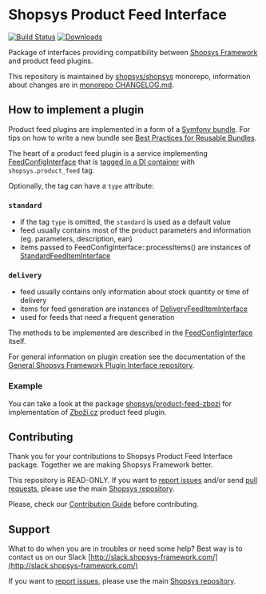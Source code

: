 # Shopsys Product Feed Interface

[![Build Status](https://travis-ci.org/shopsys/product-feed-interface.svg?branch=master)](https://travis-ci.org/shopsys/product-feed-interface)
[![Downloads](https://img.shields.io/packagist/dt/shopsys/product-feed-interface.svg)](https://packagist.org/packages/shopsys/product-feed-interface)

Package of interfaces providing compatibility between [Shopsys Framework](https://www.shopsys-framework.com) and product feed plugins. 

This repository is maintained by [shopsys/shopsys] monorepo, information about changes are in [monorepo CHANGELOG.md](https://github.com/shopsys/shopsys/blob/master/CHANGELOG.md).

## How to implement a plugin
Product feed plugins are implemented in a form of a [Symfony bundle](http://symfony.com/doc/current/bundles.html).
For tips on how to write a new bundle see [Best Practices for Reusable Bundles](https://symfony.com/doc/current/bundles/best_practices.html).

The heart of a product feed plugin is a service implementing [FeedConfigInterface](./src/FeedConfigInterface.php)
that is [tagged in a DI container](http://symfony.com/doc/current/service_container/tags.html) with `shopsys.product_feed` tag.

Optionally, the tag can have a `type` attribute:

### `standard`
- if the tag `type` is omitted, the `standard` is used as a default value
- feed usually contains most of the product parameters and information (eg. parameters, description, ean)
- items passed to FeedConfigInterface::processItems() are instances of [StandardFeedItemInterface](./src/StandardFeedItemInterface.php)

### `delivery`
- feed usually contains only information about stock quantity or time of delivery
- items for feed generation are instances of [DeliveryFeedItemInterface](./src/DeliveryFeedItemInterface.php)
- used for feeds that need a frequent generation

The methods to be implemented are described in the [FeedConfigInterface](./src/FeedConfigInterface.php) itself.

For general information on plugin creation see the documentation of the [General Shopsys Framework Plugin Interface repository](https://github.com/shopsys/plugin-interface). 

### Example
You can take a look at the package [shopsys/product-feed-zbozi](https://github.com/shopsys/product-feed-zbozi/)
for implementation of [Zboží.cz](https://www.zbozi.cz) product feed plugin.

## Contributing
Thank you for your contributions to Shopsys Product Feed Interface package.
Together we are making Shopsys Framework better.

This repository is READ-ONLY.
If you want to [report issues](https://github.com/shopsys/shopsys/issues/new) and/or send [pull requests](https://github.com/shopsys/shopsys/compare),
please use the main [Shopsys repository](https://github.com/shopsys/shopsys).

Please, check our [Contribution Guide](https://github.com/shopsys/shopsys/blob/master/CONTRIBUTING.md) before contributing.

## Support
What to do when you are in troubles or need some help? Best way is to contact us on our Slack [http://slack.shopsys-framework.com/](http://slack.shopsys-framework.com/)

If you want to [report issues](https://github.com/shopsys/shopsys/issues/new), please use the main [Shopsys repository](https://github.com/shopsys/shopsys).

[shopsys/shopsys]:(https://github.com/shopsys/shopsys)
